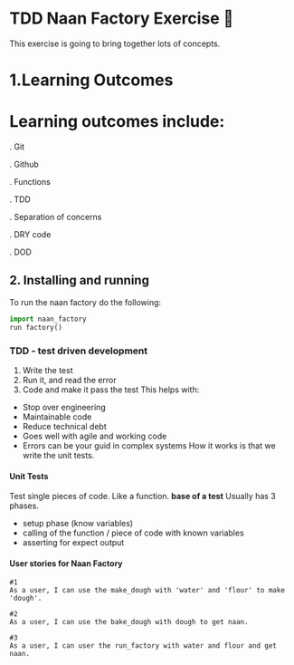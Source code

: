# TDD Naan Factory Exercise 🌮

This exercise is going to bring together lots of concepts.

# 1.Learning Outcomes

# Learning outcomes include:

. Git

. Github

. Functions

. TDD

. Separation of concerns

. DRY code

. DOD

## 2. Installing and running
To run the naan factory do the following:
```python
import naan_factory
run factory()
```
### TDD - test driven development
1. Write the test
2. Run it, and read the error
3. Code and make it pass the test
This helps with:
- Stop over engineering
- Maintainable code
- Reduce technical debt
- Goes well with agile and working code
- Errors can be your guid in complex systems
How it works is that we write the unit tests.
#### Unit Tests
Test single pieces of code. Like a function.
**base of a test**
Usually has 3 phases.
- setup phase (know variables)
- calling of the function / piece of code with known variables
- asserting for expect output
#### User stories for Naan Factory
```
#1 
As a user, I can use the make_dough with 'water' and 'flour' to make 'dough'.

#2
As a user, I can use the bake_dough with dough to get naan. 

#3
As a user, I can user the run_factory with water and flour and get naan.